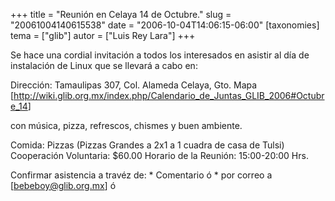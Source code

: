 +++
title = "Reunión en Celaya 14 de Octubre."
slug = "20061004140615538"
date = "2006-10-04T14:06:15-06:00"
[taxonomies]
tema = ["glib"]
autor = ["Luis Rey Lara"]
+++

Se hace una cordial invitación a todos los interesados en asistir al día
de instalación de Linux que se llevará a cabo en:

Dirección: Tamaulipas 307, Col. Alameda Celaya, Gto. Mapa
\[<a href="http://wiki.glib.org.mx/index.php/Calendario_de_Juntas_GLIB_2006#Octubre_14">http://wiki.glib.org.mx/index.php/Calendario_de_Juntas_GLIB_2006#Octubre_14</a>\]

con música, pizza, refrescos, chismes y buen ambiente.

Comida: Pizzas (Pizzas Grandes a 2x1 a 1 cuadra de casa de Tulsi)
Cooperación Voluntaria: $60.00 Horario de la Reunión: 15:00-20:00 Hrs.

Confirmar asistencia a travéz de: \* Comentario ó \* por correo a
\[<bebeboy@glib.org.mx>\] ó
